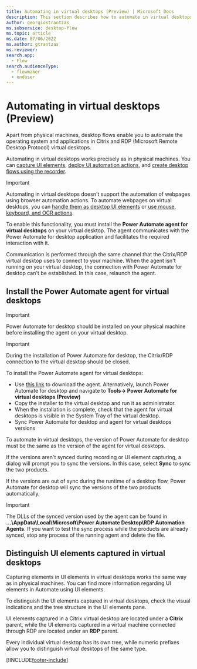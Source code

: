```yaml
---
title: Automating in virtual desktops (Preview) | Microsoft Docs
description: This section describes how to automate in virtual desktops.
author: georgiostrantzas
ms.subservice: desktop-flow
ms.topic: article
ms.date: 07/06/2022
ms.author: gtrantzas
ms.reviewer:
search.app: 
  - Flow
search.audienceType: 
  - flowmaker
  - enduser
---
```


# Automating in virtual desktops (Preview)

Apart from physical machines, desktop flows enable you to automate the operating system and applications in Citrix and RDP (Microsoft Remote Desktop Protocol) virtual desktops.

Automating in virtual desktops works precisely as in physical machines. You can [capture UI elements](ui-elements.md), [deploy UI automation actions](actions-reference/uiautomation.md), and [create desktop flows using the recorder](recording-flow.md).

> [!IMPORTANT]
> Automating in virtual desktops doesn't support the automation of webpages using browser automation actions. To automate webpages on virtual desktops, you can [handle them as desktop UI elements](desktop-automation.md) or [use mouse, keyboard, and OCR actions](how-to/automate-using-mouse-keyboard-ocr.md).

To enable this functionality, you must install the **Power Automate agent for virtual desktops** on your virtual desktop. The agent communicates with the Power Automate for desktop application and facilitates the required interaction with it.

Communication is performed through the same channel that the Citrix/RDP virtual desktop uses to connect to your machine. When the agent isn't running on your virtual desktop, the connection with Power Automate for desktop can't be established. In this case, relaunch the agent.  

## Install the Power Automate agent for virtual desktops 

> [!IMPORTANT]
> Power Automate for desktop should be installed on your physical machine before installing the agent on your virtual desktop.

> [!IMPORTANT]
> During the installation of Power Automate for desktop, the Citrix/RDP connection to the virtual desktop should be closed.  

Το install the Power Automate agent for virtual desktops:

- Use [this link](https://go.microsoft.com/fwlink/?linkid=2188766) to download the agent. Alternatively, launch Power Automate for desktop and navigate to **Tools-> Power Automate for virtual desktops (Preview)**
- Copy the installer to the virtual desktop and run it as administrator.
- When the installation is complete, check that the agent for virtual desktops is visible in the System Tray of the virtual desktop. 
- Sync Power Automate for desktop and agent for virtual desktops versions 

To automate in virtual desktops, the version of Power Automate for desktop must be the same as the version of the agent for virtual desktops.

If the versions aren't synced during recording or UI element capturing, a dialog will prompt you to sync the versions. In this case, select **Sync** to sync the two products. 

If the versions are out of sync during the runtime of a desktop flow, Power Automate for desktop will sync the versions of the two products automatically.

> [!IMPORTANT]
> The DLLs of the synced version used by the agent can be found in **...\AppData\Local\Microsoft\Power Automate Desktop\RDP Automation Agents**. If you want to test the sync process while the products are already synced, stop any process of the running agent and delete the file. 

## Distinguish UI elements captured in virtual desktops

Capturing elements in UI elements in virtual desktops works the same way as in physical machines. You can find more information regarding UI elements in Automate using UI elements.

To distinguish the UI elements captured in virtual desktops, check the visual indications and the tree structure in the UI elements pane.

UI elements captured in a Citrix virtual desktop are located under a **Citrix** parent, while the UI elements captured in a virtual machine connected through RDP are located under an **RDP** parent. 

Every individual virtual desktop has its own tree, while numeric prefixes allow you to distinguish virtual desktops of the same type.

[!INCLUDE[footer-include](../includes/footer-banner.md)]